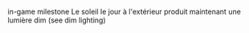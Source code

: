 in-game milestone
Le soleil le jour à l'extérieur produit maintenant une lumière dim (see dim lighting)